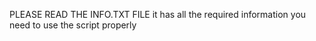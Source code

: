 PLEASE READ THE INFO.TXT FILE
it has all the required information you need to use the script properly
